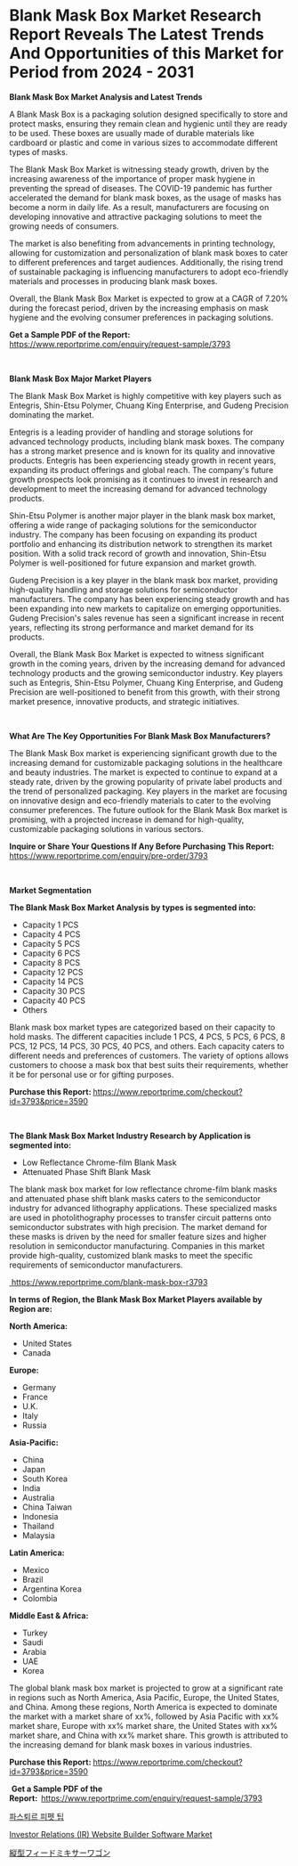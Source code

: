 <p><h1>Blank Mask Box Market Research Report Reveals The Latest Trends And Opportunities of this Market for Period from 2024 - 2031</h1></p><p><strong>Blank Mask Box Market Analysis and Latest Trends</strong></p>
<p><p>A Blank Mask Box is a packaging solution designed specifically to store and protect masks, ensuring they remain clean and hygienic until they are ready to be used. These boxes are usually made of durable materials like cardboard or plastic and come in various sizes to accommodate different types of masks.</p><p>The Blank Mask Box Market is witnessing steady growth, driven by the increasing awareness of the importance of proper mask hygiene in preventing the spread of diseases. The COVID-19 pandemic has further accelerated the demand for blank mask boxes, as the usage of masks has become a norm in daily life. As a result, manufacturers are focusing on developing innovative and attractive packaging solutions to meet the growing needs of consumers.</p><p>The market is also benefiting from advancements in printing technology, allowing for customization and personalization of blank mask boxes to cater to different preferences and target audiences. Additionally, the rising trend of sustainable packaging is influencing manufacturers to adopt eco-friendly materials and processes in producing blank mask boxes.</p><p>Overall, the Blank Mask Box Market is expected to grow at a CAGR of 7.20% during the forecast period, driven by the increasing emphasis on mask hygiene and the evolving consumer preferences in packaging solutions.</p></p>
<p><strong>Get a Sample PDF of the Report:&nbsp;</strong> <a href="https://www.reportprime.com/enquiry/request-sample/3793">https://www.reportprime.com/enquiry/request-sample/3793</a></p>
<p>&nbsp;</p>
<p><strong>Blank Mask Box Major Market Players</strong></p>
<p><p>The Blank Mask Box Market is highly competitive with key players such as Entegris, Shin-Etsu Polymer, Chuang King Enterprise, and Gudeng Precision dominating the market. </p><p>Entegris is a leading provider of handling and storage solutions for advanced technology products, including blank mask boxes. The company has a strong market presence and is known for its quality and innovative products. Entegris has been experiencing steady growth in recent years, expanding its product offerings and global reach. The company's future growth prospects look promising as it continues to invest in research and development to meet the increasing demand for advanced technology products.</p><p>Shin-Etsu Polymer is another major player in the blank mask box market, offering a wide range of packaging solutions for the semiconductor industry. The company has been focusing on expanding its product portfolio and enhancing its distribution network to strengthen its market position. With a solid track record of growth and innovation, Shin-Etsu Polymer is well-positioned for future expansion and market growth.</p><p>Gudeng Precision is a key player in the blank mask box market, providing high-quality handling and storage solutions for semiconductor manufacturers. The company has been experiencing steady growth and has been expanding into new markets to capitalize on emerging opportunities. Gudeng Precision's sales revenue has seen a significant increase in recent years, reflecting its strong performance and market demand for its products.</p><p>Overall, the Blank Mask Box Market is expected to witness significant growth in the coming years, driven by the increasing demand for advanced technology products and the growing semiconductor industry. Key players such as Entegris, Shin-Etsu Polymer, Chuang King Enterprise, and Gudeng Precision are well-positioned to benefit from this growth, with their strong market presence, innovative products, and strategic initiatives.</p></p>
<p>&nbsp;</p>
<p><strong>What Are The Key Opportunities For Blank Mask Box Manufacturers?</strong></p>
<p><p>The Blank Mask Box market is experiencing significant growth due to the increasing demand for customizable packaging solutions in the healthcare and beauty industries. The market is expected to continue to expand at a steady rate, driven by the growing popularity of private label products and the trend of personalized packaging. Key players in the market are focusing on innovative design and eco-friendly materials to cater to the evolving consumer preferences. The future outlook for the Blank Mask Box market is promising, with a projected increase in demand for high-quality, customizable packaging solutions in various sectors.</p></p>
<p><strong>Inquire or Share Your Questions If Any Before Purchasing This Report:</strong> <a href="https://www.reportprime.com/enquiry/pre-order/3793">https://www.reportprime.com/enquiry/pre-order/3793</a></p>
<p>&nbsp;</p>
<p><strong>Market Segmentation</strong></p>
<p><strong>The Blank Mask Box Market Analysis by types is segmented into:</strong></p>
<p><ul><li>Capacity 1 PCS</li><li>Capacity 4 PCS</li><li>Capacity 5 PCS</li><li>Capacity 6 PCS</li><li>Capacity 8 PCS</li><li>Capacity 12 PCS</li><li>Capacity 14 PCS</li><li>Capacity 30 PCS</li><li>Capacity 40 PCS</li><li>Others</li></ul></p>
<p><p>Blank mask box market types are categorized based on their capacity to hold masks. The different capacities include 1 PCS, 4 PCS, 5 PCS, 6 PCS, 8 PCS, 12 PCS, 14 PCS, 30 PCS, 40 PCS, and others. Each capacity caters to different needs and preferences of customers. The variety of options allows customers to choose a mask box that best suits their requirements, whether it be for personal use or for gifting purposes.</p></p>
<p><strong>Purchase this Report:&nbsp;</strong><a href="https://www.reportprime.com/checkout?id=3793&price=3590">https://www.reportprime.com/checkout?id=3793&price=3590</a></p>
<p>&nbsp;</p>
<p><strong>The Blank Mask Box Market Industry Research by Application is segmented into:</strong></p>
<p><ul><li>Low Reflectance Chrome-film Blank Mask</li><li>Attenuated Phase Shift Blank Mask</li></ul></p>
<p><p>The blank mask box market for low reflectance chrome-film blank masks and attenuated phase shift blank masks caters to the semiconductor industry for advanced lithography applications. These specialized masks are used in photolithography processes to transfer circuit patterns onto semiconductor substrates with high precision. The market demand for these masks is driven by the need for smaller feature sizes and higher resolution in semiconductor manufacturing. Companies in this market provide high-quality, customized blank masks to meet the specific requirements of semiconductor manufacturers.</p></p>
<p><a href="https://www.reportprime.com/blank-mask-box-r3793">&nbsp;https://www.reportprime.com/blank-mask-box-r3793</a></p>
<p><strong>In terms of Region, the Blank Mask Box Market Players available by Region are:</strong></p>
<p>
    <p> <strong> North America: </strong>
        <ul>
            <li>United States</li>
            <li>Canada</li>
        </ul>
        </p> 
    <p> <strong> Europe: </strong>
        <ul>
            <li>Germany</li>
            <li>France</li>
            <li>U.K.</li>
            <li>Italy</li>
            <li>Russia</li>
        </ul>
        </p> 
    <p> <strong> Asia-Pacific: </strong>
        <ul>
            <li>China</li>
            <li>Japan</li>
            <li>South Korea</li>
            <li>India</li>
            <li>Australia</li>
            <li>China Taiwan</li>
            <li>Indonesia</li>
            <li>Thailand</li>
            <li>Malaysia</li>
        </ul>
        </p> 
    <p> <strong> Latin America: </strong>
        <ul>
            <li>Mexico</li>
            <li>Brazil</li>
            <li>Argentina Korea</li>
            <li>Colombia</li>
        </ul>
        </p> 
    <p> <strong> Middle East & Africa: </strong>
        <ul>
            <li>Turkey</li>
            <li>Saudi</li>
            <li>Arabia</li>
            <li>UAE</li>
            <li>Korea</li>
        </ul>
    </p>
    </p>
<p><p>The global blank mask box market is projected to grow at a significant rate in regions such as North America, Asia Pacific, Europe, the United States, and China. Among these regions, North America is expected to dominate the market with a market share of xx%, followed by Asia Pacific with xx% market share, Europe with xx% market share, the United States with xx% market share, and China with xx% market share. This growth is attributed to the increasing demand for blank mask boxes in various industries.</p></p>
<p><strong>Purchase this Report: </strong><a href="https://www.reportprime.com/checkout?id=3793&price=3590">https://www.reportprime.com/checkout?id=3793&price=3590</a></p>
<p>&nbsp;<strong>Get a Sample PDF of the Report:&nbsp;&nbsp;</strong><a href="https://www.reportprime.com/enquiry/request-sample/3793">https://www.reportprime.com/enquiry/request-sample/3793</a></p>
<p><strong></strong></p>
<p><p><a href="https://github.com/laholand/Market-Research-Report-List-4/blob/main/889521677816.md">파스퇴르 피펫 팁</a></p><p><a href="https://view.publitas.com/reportprime-1/investor-relations-ir-website-builder-software-market-competitive-analysis-market-trends-and-forecast-to-2031/">Investor Relations (IR) Website Builder Software Market</a></p><p><a href="https://github.com/DanykaKilback/Market-Research-Report-List-1/blob/main/813810273178.md">縦型フィードミキサーワゴン</a></p></p>